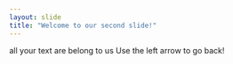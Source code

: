 ```yaml
---
layout: slide
title: "Welcome to our second slide!"
---
```

all your text are belong to us
Use the left arrow to go back!
